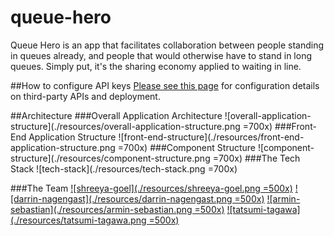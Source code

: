 # queue-hero

Queue Hero is an app that facilitates collaboration between people standing in queues already, 
and people that would otherwise have to stand in long queues. Simply put, it's the sharing economy
applied to waiting in line. 

##How to configure API keys
[Please see this page](api_keys.md) for configuration details on third-party APIs and deployment.

##Architecture
###Overall Application Architecture
![overall-application-structure](./resources/overall-application-structure.png =700x)
###Front-End Application Structure
![front-end-structure](./resources/front-end-application-structure.png =700x)
###Component Structure
![component-structure](./resources/component-structure.png =700x)
###The Tech Stack
![tech-stack](./resources/tech-stack.png =700x)


###The Team
[![shreeya-goel](./resources/shreeya-goel.png =500x)](https://github.com/shreeya)
[![darrin-nagengast](./resources/darrin-nagengast.png =500x)](https://github.com/darrinmn9)
[![armin-sebastian](./resources/armin-sebastian.png =500x)](https://github.com/arminsebastian)
[![tatsumi-tagawa](./resources/tatsumi-tagawa.png =500x)](https://github.com/tatsumitagawa)

